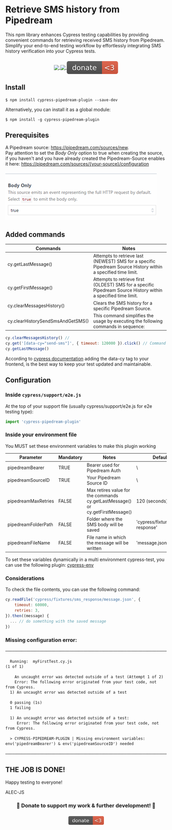 # Retrieve SMS history from Pipedream

This npm library enhances Cypress testing capabilities by providing convenient commands for retrieving received SMS history from Pipedream.  
Simplify your end-to-end testing workflow by effortlessly integrating SMS history verification into your Cypress tests.

<h3 align="center">
  <a href="https://www.npmjs.com/package/cypress-pipedream-plugin">
    <img src="https://img.shields.io/npm/v/cypress-pipedream-plugin" align="center" />
  </a>
  <a href="https://www.npmjs.com/package/cypress-pipedream-plugin">
    <img src="https://img.shields.io/npm/dm/cypress-pipedream-plugin"  align="center" />
  </a>
  <a href="https://paypal.me/AlecMestroni?country.x=IT&locale.x=it_IT">
      <img src="https://raw.githubusercontent.com/alecmestroni/cypress-xray-junit-reporter/main/img/badge.svg" align="center" />
  </a>
</h3>

## Install

```shell
$ npm install cypress-pipedream-plugin --save-dev
```

Alternatively, you can install it as a global module:

```shell
$ npm install -g cypress-pipedream-plugin
```

## Prerequisites

A Pipedream source: https://pipedream.com/sources/new.  
Pay attention to set the _Body Only_ option to true when creating the source, if you haven't and you have already created the Pipedream-Source enables it here: https://pipedream.com/sources/{your-source}/configuration

![](https://raw.githubusercontent.com/alecmestroni/cypress-pipedream-plugin/main/img/SourceTagBodyOnly.png)

## Added commands

| Commands                          | Notes                                                                                                          |
| --------------------------------- | -------------------------------------------------------------------------------------------------------------- |
| cy.getLastMessage()               | Attempts to retrieve last (NEWEST) SMS for a specific Pipedream Source History within a specified time limit.  |
| cy.getFirstMessage()              | Attempts to retrieve first (OLDEST) SMS for a specific Pipedream Source History within a specified time limit. |
| cy.clearMessagesHistory()         | Clears the SMS history for a specific Pipedream Source.                                                        |
| cy.clearHistorySendSmsAndGetSMS() | This command simplifies the usage by executing the following commands in sequence:                             |

```javascript
cy.clearMessagesHistory() //
cy.get('[data-cy="send-sms"]', { timeout: 120000 }).click() // Command to send the SMS from the frontend
cy.getLastMessage()
```

According to [cypress documentation](https://docs.cypress.io/guides/references/best-practices#Selecting-Elements) adding the data-cy tag to your frontend, is the best way to keep your test updated and maintainable.

## Configuration

### Inside `cypress/support/e2e.js`

At the top of your support file (usually cypress/support/e2e.js for e2e testing type):

```javascript
import 'cypress-pipedream-plugin'
```

### Inside your environment file

You MUST set these environment variables to make this plugin working

| Parameter           | Mandatory | Notes                                                                          | Default                         |
| ------------------- | --------- | ------------------------------------------------------------------------------ | ------------------------------- |
| pipedreamBearer     | TRUE      | Bearer used for Pipedream Auth                                                 | \                               |
| pipedreamSourceID   | TRUE      | Your Pipedream Source ID                                                       | \                               |
| pipedreamMaxRetries | FALSE     | Max retires value for the commands cy.getLastMessage() or cy.getFirstMessage() | 120 (seconds)                   |
| pipedreamFolderPath | FALSE     | Folder where the SMS body will be saved                                        | 'cypress/fixtures/sms-response' |
| pipedreamFileName   | FALSE     | File name in which the message will be written                                 | 'message.json'                  |

To set these variables dynamically in a multi environment cypress-test, you can use the following plugin:
[cypress-env](https://www.npmjs.com/package/cypress-env)

### Considerations

To check the file contents, you can use the following command:

```javascript
cy.readFile('cypress/fixtures/sms_response/message.json', {
	timeout: 60000,
	retries: 3,
}).then((message) {
  ... // do something with the saved message
})
```

### Missing configuration error:

```
────────────────────────────────────────────────────────────────────────────────────────────────────

  Running:  myFirstTest.cy.js                                                               (1 of 1)

    An uncaught error was detected outside of a test (Attempt 1 of 2)
    Error: The following error originated from your test code, not from Cypress.
  1) An uncaught error was detected outside of a test

  0 passing (1s)
  1 failing

  1) An uncaught error was detected outside of a test:
     Error: The following error originated from your test code, not from Cypress.

  > CYPRESS-PIPEDREAM-PLUGIN | Missing environment variables: env('pipedreamBearer') & env('pipedreamSourceID') needed

────────────────────────────────────────────────────────────────────────────────────────────────────
```

## THE JOB IS DONE!

Happy testing to everyone!

ALEC-JS

<h3 align="center">
🙌 Donate to support my work & further development! 🙌
</h3>

<h3 align="center">
  <a href="https://paypal.me/AlecMestroni?country.x=IT&locale.x=it_IT">
    <img src="https://raw.githubusercontent.com/alecmestroni/cypress-xray-junit-reporter/main/img/badge.svg" width="111" align="center" />
  </a>
</h3>

